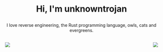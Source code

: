 # <p style="text-align: center;">__Hi, I'm unknowntrojan__</p>

<p style="text-align: center;">
I love reverse engineering, the Rust programming language, owls, cats and evergreens.
</p>

<br/>

<div style="display: flex; justify-content: space-between">
<a href="https://github.com/unknowntrojan" float="left">
  <img align="center" src="https://github-readme-stats.vercel.app/api?username=unknowntrojan&show_icons=true&theme=dark" />
</a>
<a href="https://github.com/unknowntrojan" float="right">
  <img align="center" src="https://github-readme-stats.vercel.app/api/top-langs/?username=unknowntrojan&show_icons=true&theme=dark&langs_count=4&layout=compact" />
</a>
</div>
